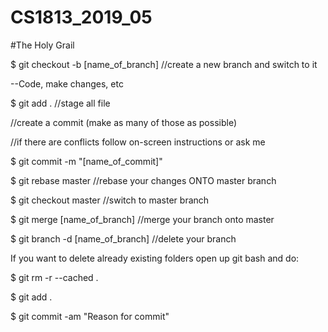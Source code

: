 # CS1813_2019_05

#The Holy Grail

$ git checkout -b [name_of_branch]           //create a new branch and switch to it

 --Code, make changes, etc          

$ git add .			                    //stage all file	                      

//create a commit (make as many of those as possible)

//if there are conflicts follow on-screen instructions or ask me

$ git commit -m "[name_of_commit]"        

$ git rebase master 			     //rebase your changes ONTO master branch

$ git checkout master 		 	     //switch to master branch

$ git merge [name_of_branch]		     //merge your branch onto master

$ git branch -d [name_of_branch]	     //delete your branch



If you want to delete already existing folders open up git bash and do:

$ git rm -r --cached .

$ git add .

$ git commit -am "Reason for commit"
